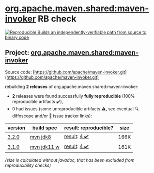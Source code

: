 [org.apache.maven.shared:maven-invoker](https://central.sonatype.com/artifact/org.apache.maven.shared/maven-invoker/3.2.0/versions) RB check
=======

[![Reproducible Builds](https://reproducible-builds.org/images/logos/rb.svg) an independently-verifiable path from source to binary code](https://reproducible-builds.org/)

## Project: [org.apache.maven.shared:maven-invoker](https://central.sonatype.com/artifact/org.apache.maven.shared/maven-invoker/3.2.0/versions)

Source code: [https://github.com/apache/maven-invoker.git](https://github.com/apache/maven-invoker.git)

rebuilding **2 releases** of org.apache.maven.shared:maven-invoker:
- **2** releases were found successfully **fully reproducible** (100% reproducible artifacts :heavy_check_mark:),
- 0 had issues (some unreproducible artifacts :warning:, see eventual :mag: diffoscope and/or :memo: issue tracker links):

| version | [build spec](/BUILDSPEC.md) | [result](https://reproducible-builds.org/docs/jvm/): reproducible? | size |
| -- | --------- | ------ | -- |
| [3.2.0](https://central.sonatype.com/artifact/org.apache.maven.shared/maven-invoker/3.2.0/pom) | [mvn jdk8](maven-invoker-3.2.0.buildspec) | [result](maven-invoker-3.2.0.buildinfo): [4 :heavy_check_mark: ](maven-invoker-3.2.0.buildcompare) | 166K |
| [3.1.0](https://central.sonatype.com/artifact/org.apache.maven.shared/maven-invoker/3.1.0/pom) | [mvn jdk11 w](maven-invoker-3.1.0.buildspec) | [result](maven-invoker-3.1.0.buildinfo): [4 :heavy_check_mark: ](maven-invoker-3.1.0.buildcompare) | 161K |

<i>(size is calculated without javadoc, that has been excluded from reproducibility checks)</i>
